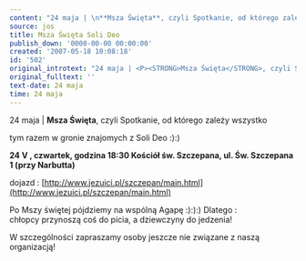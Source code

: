 ```yaml
---
content: "24 maja | \n**Msza Święta**, czyli Spotkanie, od którego zależy wszystko\n\ntym razem w gronie znajomych z Soli Deo :):)\n\n**24 V , czwartek, godzina 18:30 \nKościół św. Szczepana, ul. Św. Szczepana 1 (przy Narbutta)**\n\ndojazd : [http://www.jezuici.pl/szczepan/main.html](http://www.jezuici.pl/szczepan/main.html)\n\nPo Mszy świętej pójdziemy na wspólną Agapę :):):) Dlatego : chłopcy&nbsp;przynoszą coś do picia, a dziewczyny do jedzenia! \n\r\n\nW szczególności zapraszamy osoby jeszcze nie związane z naszą organizacją!\n"
source: jos
title: Msza Święta Soli Deo
publish_down: '0000-00-00 00:00:00'
created: '2007-05-18 10:08:18'
id: '502'
original_introtext: "24 maja | <P><STRONG>Msza Święta</STRONG>, czyli Spotkanie, od którego zależy wszystko<BR><BR>tym razem w gronie znajomych z Soli Deo :):)<BR><BR><STRONG>24 V , czwartek, godzina 18:30 <BR>Kościół św. Szczepana, ul. Św. Szczepana 1 (przy Narbutta)</STRONG><BR><BR>dojazd : <A href=\"http://www.jezuici.pl/szczepan/main.html\">http://www.jezuici.pl/szczepan/main.html</A><BR><BR>Po Mszy świętej pójdziemy na wspólną Agapę :):):) Dlatego : chłopcy&nbsp;przynoszą coś do picia, a dziewczyny do jedzenia! <br>\r\n<P>W szczególności zapraszamy osoby jeszcze nie związane z naszą organizacją!</P>"
original_fulltext: ''
text-date: 24 maja
time: 24 maja
---
```

24 maja | 
**Msza Święta**, czyli Spotkanie, od którego zależy wszystko

tym razem w gronie znajomych z Soli Deo :):)

**24 V , czwartek, godzina 18:30 
Kościół św. Szczepana, ul. Św. Szczepana 1 (przy Narbutta)**

dojazd : [http://www.jezuici.pl/szczepan/main.html](http://www.jezuici.pl/szczepan/main.html)

Po Mszy świętej pójdziemy na wspólną Agapę :):):) Dlatego : chłopcy&nbsp;przynoszą coś do picia, a dziewczyny do jedzenia! 


W szczególności zapraszamy osoby jeszcze nie związane z naszą organizacją!


<!--{{json:{"created_date":"2007-05-18 10:08:18","publish_down":"0000-00-00 00:00:00","id":"502"}}}-->